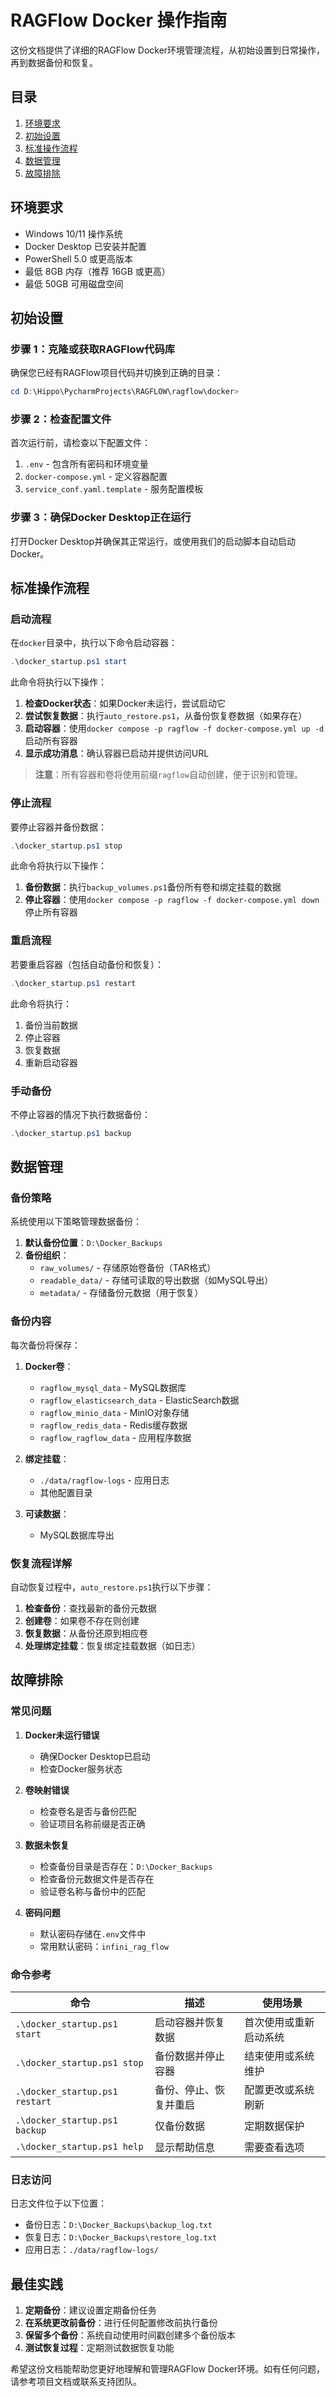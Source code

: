 # RAGFlow Docker 操作指南

这份文档提供了详细的RAGFlow Docker环境管理流程，从初始设置到日常操作，再到数据备份和恢复。

## 目录

1. [环境要求](#环境要求)
2. [初始设置](#初始设置)
3. [标准操作流程](#标准操作流程)
4. [数据管理](#数据管理)
5. [故障排除](#故障排除)

## 环境要求

- Windows 10/11 操作系统
- Docker Desktop 已安装并配置
- PowerShell 5.0 或更高版本
- 最低 8GB 内存（推荐 16GB 或更高）
- 最低 50GB 可用磁盘空间

## 初始设置

### 步骤 1：克隆或获取RAGFlow代码库

确保您已经有RAGFlow项目代码并切换到正确的目录：

```powershell
cd D:\Hippo\PycharmProjects\RAGFLOW\ragflow\docker>
```

### 步骤 2：检查配置文件

首次运行前，请检查以下配置文件：

1. `.env` - 包含所有密码和环境变量
2. `docker-compose.yml` - 定义容器配置
3. `service_conf.yaml.template` - 服务配置模板

### 步骤 3：确保Docker Desktop正在运行

打开Docker Desktop并确保其正常运行，或使用我们的启动脚本自动启动Docker。

## 标准操作流程

### 启动流程

在`docker`目录中，执行以下命令启动容器：

```powershell
.\docker_startup.ps1 start
```

此命令将执行以下操作：

1. **检查Docker状态**：如果Docker未运行，尝试启动它
2. **尝试恢复数据**：执行`auto_restore.ps1`，从备份恢复卷数据（如果存在）
3. **启动容器**：使用`docker compose -p ragflow -f docker-compose.yml up -d`启动所有容器
4. **显示成功消息**：确认容器已启动并提供访问URL

> **注意**：所有容器和卷将使用前缀`ragflow`自动创建，便于识别和管理。

### 停止流程

要停止容器并备份数据：

```powershell
.\docker_startup.ps1 stop
```

此命令将执行以下操作：

1. **备份数据**：执行`backup_volumes.ps1`备份所有卷和绑定挂载的数据
2. **停止容器**：使用`docker compose -p ragflow -f docker-compose.yml down`停止所有容器

### 重启流程

若要重启容器（包括自动备份和恢复）：

```powershell
.\docker_startup.ps1 restart
```

此命令将执行：
1. 备份当前数据
2. 停止容器
3. 恢复数据
4. 重新启动容器

### 手动备份

不停止容器的情况下执行数据备份：

```powershell
.\docker_startup.ps1 backup
```

## 数据管理

### 备份策略

系统使用以下策略管理数据备份：

1. **默认备份位置**：`D:\Docker_Backups`
2. **备份组织**：
   - `raw_volumes/` - 存储原始卷备份（TAR格式）
   - `readable_data/` - 存储可读取的导出数据（如MySQL导出）
   - `metadata/` - 存储备份元数据（用于恢复）

### 备份内容

每次备份将保存：

1. **Docker卷**：
   - `ragflow_mysql_data` - MySQL数据库
   - `ragflow_elasticsearch_data` - ElasticSearch数据
   - `ragflow_minio_data` - MinIO对象存储
   - `ragflow_redis_data` - Redis缓存数据
   - `ragflow_ragflow_data` - 应用程序数据

2. **绑定挂载**：
   - `./data/ragflow-logs` - 应用日志
   - 其他配置目录

3. **可读数据**：
   - MySQL数据库导出

### 恢复流程详解

自动恢复过程中，`auto_restore.ps1`执行以下步骤：

1. **检查备份**：查找最新的备份元数据
2. **创建卷**：如果卷不存在则创建
3. **恢复数据**：从备份还原到相应卷
4. **处理绑定挂载**：恢复绑定挂载数据（如日志）

## 故障排除

### 常见问题 

1. **Docker未运行错误**
   - 确保Docker Desktop已启动
   - 检查Docker服务状态

2. **卷映射错误**
   - 检查卷名是否与备份匹配
   - 验证项目名称前缀是否正确

3. **数据未恢复**
   - 检查备份目录是否存在：`D:\Docker_Backups`
   - 检查备份元数据文件是否存在
   - 验证卷名称与备份中的匹配

4. **密码问题**
   - 默认密码存储在`.env`文件中
   - 常用默认密码：`infini_rag_flow`

### 命令参考

| 命令 | 描述 | 使用场景 |
|------|------|---------|
| `.\docker_startup.ps1 start` | 启动容器并恢复数据 | 首次使用或重新启动系统 |
| `.\docker_startup.ps1 stop` | 备份数据并停止容器 | 结束使用或系统维护 |
| `.\docker_startup.ps1 restart` | 备份、停止、恢复并重启 | 配置更改或系统刷新 |
| `.\docker_startup.ps1 backup` | 仅备份数据 | 定期数据保护 |
| `.\docker_startup.ps1 help` | 显示帮助信息 | 需要查看选项 |

### 日志访问

日志文件位于以下位置：
- 备份日志：`D:\Docker_Backups\backup_log.txt`
- 恢复日志：`D:\Docker_Backups\restore_log.txt`
- 应用日志：`./data/ragflow-logs/`

## 最佳实践

1. **定期备份**：建议设置定期备份任务
2. **在系统更改前备份**：进行任何配置修改前执行备份
3. **保留多个备份**：系统自动使用时间戳创建多个备份版本
4. **测试恢复过程**：定期测试数据恢复功能

希望这份文档能帮助您更好地理解和管理RAGFlow Docker环境。如有任何问题，请参考项目文档或联系支持团队。 